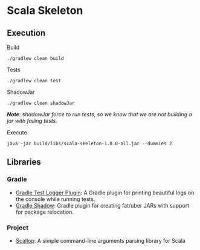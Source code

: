 # Scala Skeleton

## Execution
Build
```
./gradlew clean build
```

Tests
```
./gradlew clean test
```

ShadowJar
```
./gradlew clean shadowJar
```
***Note**: shadowJar force to run tests, so we know that we are not building a jar with failing tests.*

Execute
```
java -jar build/libs/scala-skeleton-1.0.0-all.jar --dummies 2
```

## Libraries
### Gradle
- [Gradle Test Logger Plugin](https://github.com/radarsh/gradle-test-logger-plugin): A Gradle plugin for printing beautiful logs on the console while running tests.
- [Gradle Shadow](https://github.com/johnrengelman/shadow): Gradle plugin for creating fat/uber JARs with support for package relocation.


### Project
- [Scallop](https://github.com/scallop/scallop): A simple command-line arguments parsing library for Scala
